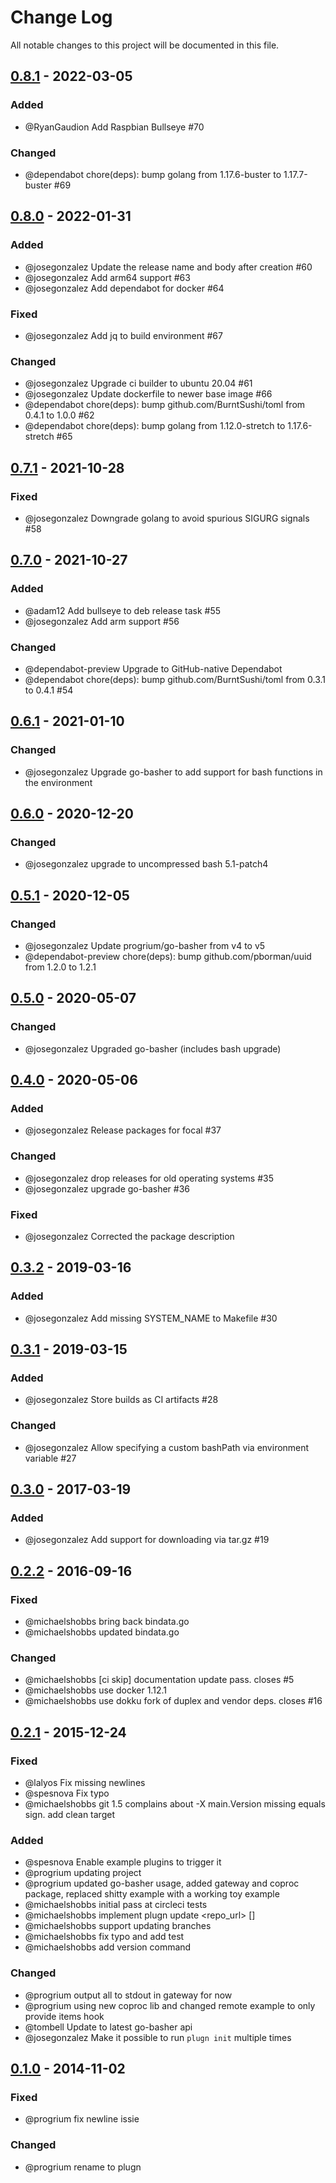 # Change Log
All notable changes to this project will be documented in this file.

## [0.8.1](https://github.com/dokku/plugn/compare/v0.8.0...v0.8.1) - 2022-03-05

### Added

- @RyanGaudion Add Raspbian Bullseye #70

### Changed

- @dependabot chore(deps): bump golang from 1.17.6-buster to 1.17.7-buster #69

## [0.8.0](https://github.com/dokku/plugn/compare/v0.7.1...v0.8.0) - 2022-01-31

### Added

- @josegonzalez Update the release name and body after creation #60
- @josegonzalez Add arm64 support #63
- @josegonzalez Add dependabot for docker #64

### Fixed

- @josegonzalez Add jq to build environment #67

### Changed

- @josegonzalez Upgrade ci builder to ubuntu 20.04 #61
- @josegonzalez Update dockerfile to newer base image #66
- @dependabot chore(deps): bump github.com/BurntSushi/toml from 0.4.1 to 1.0.0 #62
- @dependabot chore(deps): bump golang from 1.12.0-stretch to 1.17.6-stretch #65

## [0.7.1](https://github.com/dokku/plugn/compare/v0.7.0...v0.7.1) - 2021-10-28

### Fixed

- @josegonzalez Downgrade golang to avoid spurious SIGURG signals #58

## [0.7.0](https://github.com/dokku/plugn/compare/v0.6.1...v0.7.0) - 2021-10-27

### Added

- @adam12 Add bullseye to deb release task #55
- @josegonzalez Add arm support #56

### Changed

- @dependabot-preview Upgrade to GitHub-native Dependabot 
- @dependabot chore(deps): bump github.com/BurntSushi/toml from 0.3.1 to 0.4.1 #54

## [0.6.1](https://github.com/dokku/plugn/compare/v0.6.0...v0.6.1) - 2021-01-10

### Changed

- @josegonzalez Upgrade go-basher to add support for bash functions in the environment

## [0.6.0](https://github.com/dokku/plugn/compare/v0.5.1...v0.6.0) - 2020-12-20

### Changed

- @josegonzalez upgrade to uncompressed bash 5.1-patch4

## [0.5.1](https://github.com/dokku/plugn/compare/v0.5.0...v0.5.1) - 2020-12-05

### Changed
- @josegonzalez Update progrium/go-basher from v4 to v5
- @dependabot-preview chore(deps): bump github.com/pborman/uuid from 1.2.0 to 1.2.1

## [0.5.0](https://github.com/dokku/plugn/compare/v0.4.0...v0.5.0) - 2020-05-07

### Changed
- @josegonzalez Upgraded go-basher (includes bash upgrade)

## [0.4.0](https://github.com/dokku/plugn/compare/v0.3.2...v0.4.0) - 2020-05-06
### Added
- @josegonzalez Release packages for focal #37

### Changed
- @josegonzalez drop releases for old operating systems #35
- @josegonzalez upgrade go-basher #36

### Fixed
- @josegonzalez Corrected the package description

## [0.3.2](https://github.com/dokku/plugn/compare/v0.3.1...v0.3.2) - 2019-03-16
### Added
- @josegonzalez Add missing SYSTEM_NAME to Makefile #30

## [0.3.1](https://github.com/dokku/plugn/compare/v0.3.0...v0.3.1) - 2019-03-15
### Added
- @josegonzalez Store builds as CI artifacts #28

### Changed
- @josegonzalez Allow specifying a custom bashPath via environment variable #27

## [0.3.0](https://github.com/dokku/plugn/compare/v0.2.2...v0.3.0) - 2017-03-19
### Added
- @josegonzalez Add support for downloading via tar.gz #19

## [0.2.2](https://github.com/dokku/plugn/compare/v0.2.1...v0.2.2) - 2016-09-16
### Fixed
- @michaelshobbs bring back bindata.go
- @michaelshobbs updated bindata.go

### Changed
- @michaelshobbs [ci skip] documentation update pass. closes #5
- @michaelshobbs use docker 1.12.1
- @michaelshobbs use dokku fork of duplex and vendor deps. closes #16

## [0.2.1](https://github.com/dokku/plugn/compare/v0.1.0...v0.2.1) - 2015-12-24
### Fixed
- @lalyos Fix missing newlines
- @spesnova Fix typo
- @michaelshobbs git 1.5 complains about -X main.Version missing equals sign. add clean target

### Added
- @spesnova Enable example plugins to trigger it
- @progrium updating project
- @progrium updated go-basher usage, added gateway and coproc package, replaced shitty example with a working toy example
- @michaelshobbs initial pass at circleci tests
- @michaelshobbs implement plugn update <repo_url> [<committish>]
- @michaelshobbs support updating branches
- @michaelshobbs fix typo and add test
- @michaelshobbs add version command

### Changed
- @progrium output all to stdout in gateway for now
- @progrium using new coproc lib and changed remote example to only provide items hook
- @tombell Update to latest go-basher api
- @josegonzalez Make it possible to run `plugn init` multiple times

## [0.1.0](https://github.com/dokku/plugn/compare/ae7f4c92579ec64d7cf3d3bd76cb6207dd8d3ed9...v0.1.0) - 2014-11-02
### Fixed
- @progrium fix newline issie

### Changed
- @progrium rename to plugn
